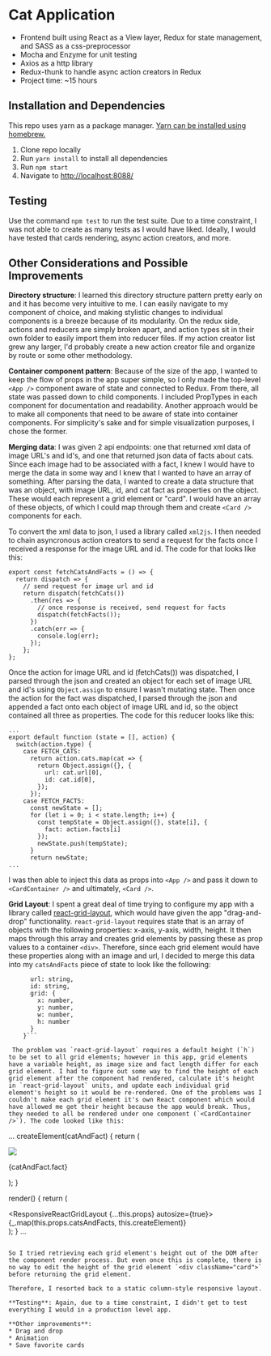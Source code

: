 # Cat Application
* Frontend built using React as a View layer, Redux for state management, and SASS as a css-preprocessor
* Mocha and Enzyme for unit testing
* Axios as a http library
* Redux-thunk to handle async action creators in Redux
* Project time: ~15 hours

## Installation and Dependencies
This repo uses yarn as a package manager. [Yarn can be installed using homebrew.](https://yarnpkg.com/en/docs/install)

1. Clone repo locally
2. Run `yarn install` to install all dependencies
3. Run `npm start`
4. Navigate to [http://localhost:8088/](http://localhost:8088/)

## Testing
Use the command `npm test` to run the test suite. Due to a time constraint, I was not able to create as many tests as I would have liked. Ideally, I would have tested that cards rendering, async action creators, and more.

## Other Considerations and Possible Improvements

**Directory structure**: I learned this directory structure pattern pretty early on and it has become very intuitive to me. I can easily navigate to my component of choice, and making stylistic changes to individual components is a breeze because of its modularity. On the redux side, actions and reducers are simply broken apart, and action types sit in their own folder to easily import them into reducer files. If my action creator list grew any larger, I'd probably create a new action creator file and organize by route or some other methodology.

**Container component pattern**: Because of the size of the app, I wanted to keep the flow of props in the app super simple, so I only made the top-level `<App />` component aware of state and connected to Redux. From there, all state was passed down to child components. I included PropTypes in each component for documentation and readability. Another approach would be to make all components that need to be aware of state into container components. For simplicity's sake and for simple visualization purposes, I chose the former.

**Merging data**: I was given 2 api endpoints: one that returned xml data of image URL's and id's, and one that returned json data of facts about cats. Since each image had to be associated with a fact, I knew I would have to merge the data in some way and I knew that I wanted to have an array of something. After parsing the data, I wanted to create a data structure that was an object, with image URL, id, and cat fact as properties on the object. These would each represent a grid element or "card". I would have an array of these objects, of which I could map through them and create `<Card />` components for each.

To convert the xml data to json, I used a library called `xml2js`. I then needed to chain asyncronous action creators to send a request for the facts once I received a response for the image URL and id. The code for that looks like this:

```
export const fetchCatsAndFacts = () => {
  return dispatch => {
    // send request for image url and id
    return dispatch(fetchCats())
      .then(res => {
        // once response is received, send request for facts
        dispatch(fetchFacts());
      })
      .catch(err => {
        console.log(err);
      });
    };
};
```
Once the action for image URL and id (fetchCats()) was dispatched, I parsed through the json and created an object for each set of image URL and id's using `Object.assign` to ensure I wasn't mutating state. Then once the action for the fact was dispatched, I parsed through the json and appended a fact onto each object of image URL and id, so the object contained all three as properties. The code for this reducer looks like this:

```
...
export default function (state = [], action) {
  switch(action.type) {
    case FETCH_CATS:
      return action.cats.map(cat => {
        return Object.assign({}, {
          url: cat.url[0],
          id: cat.id[0],
        });
      });
    case FETCH_FACTS:
      const newState = [];
      for (let i = 0; i < state.length; i++) {
        const tempState = Object.assign({}, state[i], {
          fact: action.facts[i]
        });
        newState.push(tempState);
      }
      return newState;
...
```
I was then able to inject this data as props into `<App />` and pass it down to `<CardContainer />` and ultimately, `<Card />`.

**Grid Layout**: I spent a great deal of time trying to configure my app with a library called [react-grid-layout](https://github.com/STRML/react-grid-layout), which would have given the app "drag-and-drop" functionality. `react-grid-layout` requires state that is an array of objects with the following properties: x-axis, y-axis, width, height. It then maps through this array and creates grid elements by passing these as prop values to a container `<div>`.
Therefore, since each grid element would have these properties along with an image and url, I decided to merge this data into my `catsAndFacts` piece of state to look like the following:

```{
      url: string,
      id: string,
      grid: {
        x: number,
        y: number,
        w: number,
        h: number
      }
    }```

 The problem was `react-grid-layout` requires a default height (`h`) to be set to all grid elements; however in this app, grid elements have a variable height, as image size and fact length differ for each grid element. I had to figure out some way to find the height of each grid element after the component had rendered, calculate it's height in `react-grid-layout` units, and update each individual grid element's height so it would be re-rendered. One of the problems was I couldn't make each grid element it's own React component which would have allowed me get their height because the app would break. Thus, they needed to all be rendered under one component (`<CardContainer />`). The code looked like this:

```
...
  createElement(catAndFact) {
    return (
      <div key={i} data-grid={catAndFact.grid} className="card">
        <img src={catAndFact.url} />
        <p>{catAndFact.fact}</p>
      </div>
    );
  }

  render() {
    return (
      <div>
         <ResponsiveReactGridLayout {...this.props} autosize={true}>
            {_.map(this.props.catsAndFacts, this.createElement)}
          </ResponsiveReactGridLayout>
      </div>
    );
  }
  ...
```

So I tried retrieving each grid element's height out of the DOM after the component render process. But even once this is complete, there is no way to edit the height of the grid element `<div className="card">` before returning the grid element.

Therefore, I resorted back to a static column-style responsive layout.

**Testing**: Again, due to a time constraint, I didn't get to test everything I would in a production level app.

**Other improvements**:
* Drag and drop
* Animation
* Save favorite cards
